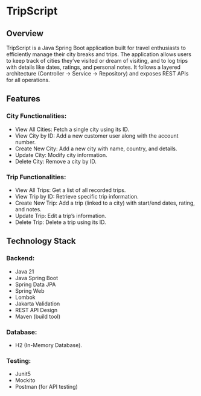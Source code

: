 # TripScript
## Overview
TripScript is a Java Spring Boot application built for travel enthusiasts to efficiently manage their city breaks and trips. The application allows users to keep track of cities they’ve visited or dream of visiting, and to log trips with details like dates, ratings, and personal notes. It follows a layered architecture (Controller → Service → Repository) and exposes REST APIs for all operations.

## Features
### City Functionalities:

* View All Cities: Fetch a single city using its ID. <br/>
* View City by ID: Add a new customer user along with the account number. <br/>
* Create New City: Add a new city with name, country, and details. <br/>
* Update City: Modify city information. <br/>
* Delete City: Remove a city by ID. <br/>
### Trip Functionalities:

* View All Trips: Get a list of all recorded trips. <br/>
* View Trip by ID: Retrieve specific trip information. <br/>
* Create New Trip: Add a trip (linked to a city) with start/end dates, rating, and notes. <br/>
* Update Trip: Edit a trip’s information. <br/>
* Delete Trip: Delete a trip using its ID. <br/>

## Technology Stack
### Backend:

* Java 21 <br/>
* Java Spring Boot <br/>
* Spring Data JPA <br/>
* Spring Web <br/>
* Lombok <br/>
* Jakarta Validation <br/>
* REST API Design <br/>
* Maven (build tool) <br/>
### Database:

* H2 (In-Memory Database).
### Testing:

* Junit5 <br/>
* Mockito <br/>
* Postman (for API testing) <br/>


